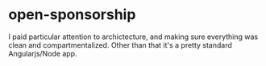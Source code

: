 # open-sponsorship

I paid particular attention to archictecture, and making sure everything was clean and compartmentalized. Other than that
it's a pretty standard Angularjs/Node app.
